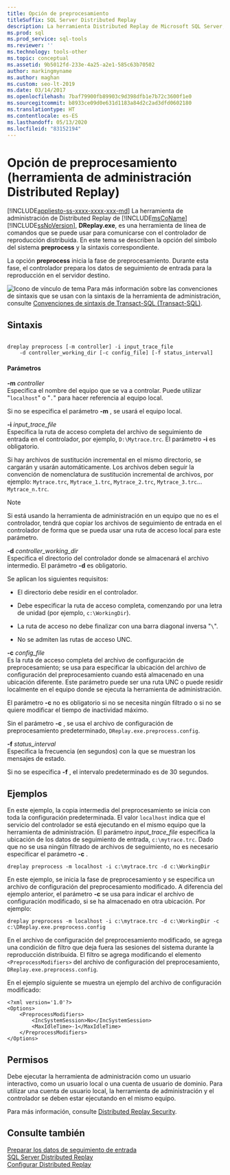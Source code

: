 ```yaml
---
title: Opción de preprocesamiento
titleSuffix: SQL Server Distributed Replay
description: La herramienta Distributed Replay de Microsoft SQL Server, DReplay.exe, es una herramienta de la línea de comandos que se puede usar para comunicarse con el controlador de reproducción distribuida.
ms.prod: sql
ms.prod_service: sql-tools
ms.reviewer: ''
ms.technology: tools-other
ms.topic: conceptual
ms.assetid: 9b5012fd-233e-4a25-a2e1-585c63b70502
author: markingmyname
ms.author: maghan
ms.custom: seo-lt-2019
ms.date: 03/14/2017
ms.openlocfilehash: 7baf79900fb89903c9d398dfb1e7b72c3600f1e0
ms.sourcegitcommit: b8933ce09d0e631d1183a84d2c2ad3dfd0602180
ms.translationtype: HT
ms.contentlocale: es-ES
ms.lasthandoff: 05/13/2020
ms.locfileid: "83152194"
---
```

# <a name="preprocess-option-distributed-replay-administration-tool"></a>Opción de preprocesamiento (herramienta de administración Distributed Replay)
[!INCLUDE[appliesto-ss-xxxx-xxxx-xxx-md](../../includes/appliesto-ss-xxxx-xxxx-xxx-md.md)]
  La herramienta de administración de Distributed Replay de [!INCLUDE[msCoName](../../includes/msconame-md.md)] [!INCLUDE[ssNoVersion](../../includes/ssnoversion-md.md)], **DReplay.exe**, es una herramienta de línea de comandos que se puede usar para comunicarse con el controlador de reproducción distribuida. En este tema se describen la opción del símbolo del sistema **preprocess** y la sintaxis correspondiente.  
  
 La opción **preprocess** inicia la fase de preprocesamiento. Durante esta fase, el controlador prepara los datos de seguimiento de entrada para la reproducción en el servidor destino.  
  
 ![Icono de vínculo de tema](../../database-engine/configure-windows/media/topic-link.gif "Icono de vínculo de tema") Para más información sobre las convenciones de sintaxis que se usan con la sintaxis de la herramienta de administración, consulte [Convenciones de sintaxis de Transact-SQL &#40;Transact-SQL&#41;](../../t-sql/language-elements/transact-sql-syntax-conventions-transact-sql.md).  
  
## <a name="syntax"></a>Sintaxis  
  
```  
  
dreplay preprocess [-m controller] -i input_trace_file  
    -d controller_working_dir [-c config_file] [-f status_interval]  
```  
  
#### <a name="parameters"></a>Parámetros  
 **-m** _controller_  
 Especifica el nombre del equipo que se va a controlar. Puede utilizar "`localhost`" o "`.`" para hacer referencia al equipo local.  
  
 Si no se especifica el parámetro **-m** , se usará el equipo local.  
  
 **-i** _input_trace_file_  
 Especifica la ruta de acceso completa del archivo de seguimiento de entrada en el controlador, por ejemplo, `D:\Mytrace.trc`. El parámetro **-i** es obligatorio.  
  
 Si hay archivos de sustitución incremental en el mismo directorio, se cargarán y usarán automáticamente. Los archivos deben seguir la convención de nomenclatura de sustitución incremental de archivos, por ejemplo: `Mytrace.trc`, `Mytrace_1.trc`, `Mytrace_2.trc`, `Mytrace_3.trc`... `Mytrace_n.trc`.  
  
> [!NOTE]  
>  Si está usando la herramienta de administración en un equipo que no es el controlador, tendrá que copiar los archivos de seguimiento de entrada en el controlador de forma que se pueda usar una ruta de acceso local para este parámetro.  
  
 **-d** _controller_working_dir_  
 Especifica el directorio del controlador donde se almacenará el archivo intermedio. El parámetro **-d** es obligatorio.  
  
 Se aplican los siguientes requisitos:  
  
-   El directorio debe residir en el controlador.  
  
-   Debe especificar la ruta de acceso completa, comenzando por una letra de unidad (por ejemplo, `c:\WorkingDir`).  
  
-   La ruta de acceso no debe finalizar con una barra diagonal inversa "`\`".  
  
-   No se admiten las rutas de acceso UNC.  
  
 **-c** _config_file_  
 Es la ruta de acceso completa del archivo de configuración de preprocesamiento; se usa para especificar la ubicación del archivo de configuración del preprocesamiento cuando está almacenado en una ubicación diferente. Este parámetro puede ser una ruta UNC o puede residir localmente en el equipo donde se ejecuta la herramienta de administración.  
  
 El parámetro **-c** no es obligatorio si no se necesita ningún filtrado o si no se quiere modificar el tiempo de inactividad máximo.  
  
 Sin el parámetro **-c** , se usa el archivo de configuración de preprocesamiento predeterminado, `DReplay.exe.preprocess.config`.  
  
 **-f** _status_interval_  
 Especifica la frecuencia (en segundos) con la que se muestran los mensajes de estado.  
  
 Si no se especifica **-f** , el intervalo predeterminado es de 30 segundos.  
  
## <a name="examples"></a>Ejemplos  
 En este ejemplo, la copia intermedia del preprocesamiento se inicia con toda la configuración predeterminada. El valor `localhost` indica que el servicio del controlador se está ejecutando en el mismo equipo que la herramienta de administración. El parámetro *input_trace_file* especifica la ubicación de los datos de seguimiento de entrada, `c:\mytrace.trc`. Dado que no se usa ningún filtrado de archivos de seguimiento, no es necesario especificar el parámetro **-c** .  
  
```  
dreplay preprocess -m localhost -i c:\mytrace.trc -d c:\WorkingDir  
```  
  
 En este ejemplo, se inicia la fase de preprocesamiento y se especifica un archivo de configuración del preprocesamiento modificado. A diferencia del ejemplo anterior, el parámetro **-c** se usa para indicar el archivo de configuración modificado, si se ha almacenado en otra ubicación. Por ejemplo:  
  
```  
dreplay preprocess -m localhost -i c:\mytrace.trc -d c:\WorkingDir -c c:\DReplay.exe.preprocess.config  
```  
  
 En el archivo de configuración del preprocesamiento modificado, se agrega una condición de filtro que deja fuera las sesiones del sistema durante la reproducción distribuida. El filtro se agrega modificando el elemento `<PreprocessModifiers>` del archivo de configuración del preprocesamiento, `DReplay.exe.preprocess.config`.  
  
 En el ejemplo siguiente se muestra un ejemplo del archivo de configuración modificado:  
  
```  
<?xml version='1.0'?>  
<Options>  
    <PreprocessModifiers>  
        <IncSystemSession>No</IncSystemSession>  
        <MaxIdleTime>-1</MaxIdleTime>  
    </PreprocessModifiers>  
</Options>  
```  
  
## <a name="permissions"></a>Permisos  
 Debe ejecutar la herramienta de administración como un usuario interactivo, como un usuario local o una cuenta de usuario de dominio. Para utilizar una cuenta de usuario local, la herramienta de administración y el controlador se deben estar ejecutando en el mismo equipo.  
  
 Para más información, consulte [Distributed Replay Security](../../tools/distributed-replay/distributed-replay-security.md).  
  
## <a name="see-also"></a>Consulte también  
 [Preparar los datos de seguimiento de entrada](../../tools/distributed-replay/prepare-the-input-trace-data.md)   
 [SQL Server Distributed Replay](../../tools/distributed-replay/sql-server-distributed-replay.md)   
 [Configurar Distributed Replay](../../tools/distributed-replay/configure-distributed-replay.md)  
  
  

